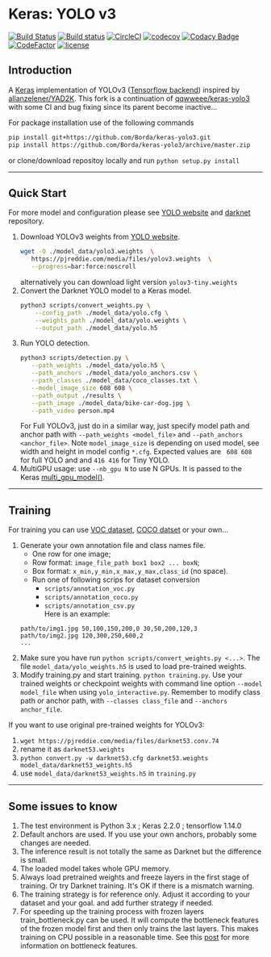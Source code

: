 # Keras: YOLO v3

[![Build Status](https://travis-ci.org/Borda/keras-yolo3.svg?branch=master)](https://travis-ci.org/Borda/keras-yolo3)
[![Build status](https://ci.appveyor.com/api/projects/status/24m00vife2wae7k0/branch/master?svg=true)](https://ci.appveyor.com/project/Borda/keras-yolo3/branch/master)
[![CircleCI](https://circleci.com/gh/Borda/keras-yolo3.svg?style=svg)](https://circleci.com/gh/Borda/keras-yolo3)
[![codecov](https://codecov.io/gh/Borda/keras-yolo3/branch/master/graph/badge.svg)](https://codecov.io/gh/Borda/keras-yolo3)
[![Codacy Badge](https://api.codacy.com/project/badge/Grade/e03dbbb0f0fd48baa70f637456f1fe36)](https://www.codacy.com/project/Borda/keras-yolo3/dashboard?utm_source=github.com&amp;utm_medium=referral&amp;utm_content=Borda/keras-yolo3&amp;utm_campaign=Badge_Grade_Dashboard)
[![CodeFactor](https://www.codefactor.io/repository/github/borda/keras-yolo3/badge)](https://www.codefactor.io/repository/github/borda/keras-yolo3)
[![license](https://img.shields.io/github/license/mashape/apistatus.svg)](LICENSE)

## Introduction

A [Keras](https://keras.io/) implementation of YOLOv3 ([Tensorflow backend](https://www.tensorflow.org/)) inspired by [allanzelener/YAD2K](https://github.com/allanzelener/YAD2K). This fork is a continuation of [qqwweee/keras-yolo3](https://github.com/qqwweee/keras-yolo3) with some CI and bug fixing since its parent become inactive...

For package installation use of the following commands
```bash
pip install git+https://github.com/Borda/keras-yolo3.git
pip install https://github.com/Borda/keras-yolo3/archive/master.zip
```
or clone/download repositoy locally and run `python setup.py install`

---

## Quick Start

For more model and configuration please see  [YOLO website](http://pjreddie.com/darknet/yolo/) and [darknet](https://github.com/pjreddie/darknet/tree/master/cfg) repository.

1. Download YOLOv3 weights from [YOLO website](http://pjreddie.com/darknet/yolo/).
    ```bash
    wget -O ./model_data/yolo3.weights  \
       https://pjreddie.com/media/files/yolov3.weights  \
       --progress=bar:force:noscroll
    ```
    alternatively you can download light version `yolov3-tiny.weights` 
2. Convert the Darknet YOLO model to a Keras model.
    ```bash
    python3 scripts/convert_weights.py \
        --config_path ./model_data/yolo.cfg \
        --weights_path ./model_data/yolo.weights \
        --output_path ./model_data/yolo.h5
    ```
3. Run YOLO detection.
    ```bash
    python3 scripts/detection.py \
       --path_weights ./model_data/yolo.h5 \
       --path_anchors ./model_data/yolo_anchors.csv \
       --path_classes ./model_data/coco_classes.txt \
       --model_image_size 608 608 \
       --path_output ./results \
       --path_image ./model_data/bike-car-dog.jpg \
       --path_video person.mp4
    ```
    For Full YOLOv3, just do in a similar way, just specify model path and anchor path with `--path_weights <model_file>` and `--path_anchors <anchor_file>`.
    Note `model_image_size` is depending on used model, see width and height in model config `*.cfg`. Expected values are ` 608 608` for full YOLO and and `416 416` for Tiny YOLO.
4. MultiGPU usage: use `--nb_gpu N` to use N GPUs. It is passed to the Keras [multi_gpu_model()](https://keras.io/utils/#multi_gpu_model).

---

## Training

For training you can use [VOC dataset](http://host.robots.ox.ac.uk/pascal/VOC/), [COCO datset](cocodataset.org) or your own...

1. Generate your own annotation file and class names file.  
    * One row for one image;  
    * Row format: `image_file_path box1 box2 ... boxN`;  
    * Box format: `x_min,y_min,x_max,y_max,class_id` (no space).  
    * Run one of following scrips for dataset conversion 
        - `scripts/annotation_voc.py` 
        - `scripts/annotation_coco.py` 
        - `scripts/annotation_csv.py`  
    Here is an example:
    ```text
    path/to/img1.jpg 50,100,150,200,0 30,50,200,120,3
    path/to/img2.jpg 120,300,250,600,2
    ...
    ```
2. Make sure you have run `python scripts/convert_weights.py <...>`.
    The file `model_data/yolo_weights.h5` is used to load pre-trained weights.
3. Modify training.py and start training.  `python training.py`.
    Use your trained weights or checkpoint weights with command line option `--model model_file` when using `yolo_interactive.py`.
    Remember to modify class path or anchor path, with `--classes class_file` and `--anchors anchor_file`.

If you want to use original pre-trained weights for YOLOv3:  
  1. `wget https://pjreddie.com/media/files/darknet53.conv.74`  
  2. rename it as `darknet53.weights`  
  3. `python convert.py -w darknet53.cfg darknet53.weights model_data/darknet53_weights.h5`  
  4. use `model_data/darknet53_weights.h5` in `training.py`

---

## Some issues to know

1. The test environment is Python 3.x ; Keras 2.2.0 ; tensorflow 1.14.0
2. Default anchors are used. If you use your own anchors, probably some changes are needed.
3. The inference result is not totally the same as Darknet but the difference is small.
4. The loaded model takes whole GPU memory.
5. Always load pretrained weights and freeze layers in the first stage of training. Or try Darknet training. It's OK if there is a mismatch warning.
6. The training strategy is for reference only. Adjust it according to your dataset and your goal. and add further strategy if needed.
7. For speeding up the training process with frozen layers train_bottleneck.py can be used. It will compute the bottleneck features of the frozen model first and then only trains the last layers. This makes training on CPU possible in a reasonable time. See this [post](https://blog.keras.io/building-powerful-image-classification-models-using-very-little-data.html) for more information on bottleneck features.
